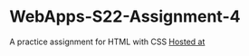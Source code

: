 # WebApps-S22-Assignment-4
A practice assignment for HTML with CSS
[Hosted at](https://github.com/44-563-Web-Apps-S22/webapps-s22-assignment-4-SidharthaGundarapu/blob/main/play.html)